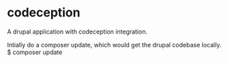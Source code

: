 # codeception
A drupal application with codeception integration.

Intially do a composer update, which would get the drupal codebase locally.
$ composer update

